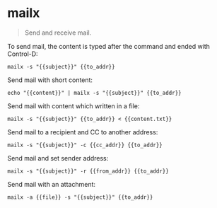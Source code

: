 mailx
=====

> Send and receive mail.

To send mail, the content is typed after the command and ended with Control-D:

    mailx -s "{{subject}}" {{to_addr}}

Send mail with short content:

    echo "{{content}}" | mailx -s "{{subject}}" {{to_addr}}

Send mail with content which written in a file:

    mailx -s "{{subject}}" {{to_addr}} < {{content.txt}}

Send mail to a recipient and CC to another address:

    mailx -s "{{subject}}" -c {{cc_addr}} {{to_addr}}

Send mail and set sender address:

    mailx -s "{{subject}}" -r {{from_addr}} {{to_addr}}

Send mail with an attachment:

    mailx -a {{file}} -s "{{subject}}" {{to_addr}}
